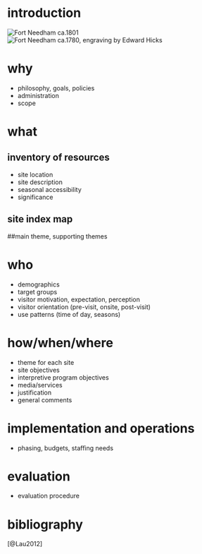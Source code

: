 # introduction

![Fort Needham ca.1801](http://www.mccord-museum.qc.ca/largeimages/0209.jpg)
![Fort Needham ca.1780, engraving by Edward Hicks](http://upload.wikimedia.org/wikipedia/commons/c/c1/Fort_Needham_1780_facing_Citadel_NSARM.jpg)
# why

* philosophy, goals, policies
* administration
* scope

# what 

## inventory of resources

* site location
* site description
* seasonal accessibility
* significance

## site index map

##main theme, supporting themes

# who

* demographics
* target groups
* visitor motivation, expectation, perception
* visitor orientation (pre-visit, onsite, post-visit)
* use patterns (time of day, seasons)

# how/when/where

* theme for each site
* site objectives
* interpretive program objectives
* media/services
* justification
* general comments

# implementation and operations

* phasing, budgets, staffing needs

# evaluation

* evaluation procedure

# bibliography

[@Lau2012]
